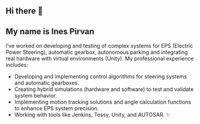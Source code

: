 ## Hi there 👋
## My name is Ines Pirvan

I’ve worked on developing and testing of complex systems for EPS (Electric Power Steering), automatic gearbox, autonomous parking and integrating real hardware with virtual environments (Unity).
My professional experience includes:
  - Developing and implementing control algorithms for steering systems and automatic gearboxes.
  - Creating hybrid simulations (hardware and software) to test and validate system behavior.
  - Implementing motion tracking solutions and angle calculation functions to enhance EPS system precision.
  - Working with tools like Jenkins, Tessy, Unity, and AUTOSAR. ✨

<!--
**pirvanines/pirvanines** is a ✨ _special_ ✨ repository because its `README.md` (this file) appears on your GitHub profile.

Here are some ideas to get you started:

- 🔭 I’m currently working on ...
- 🌱 I’m currently learning ...
- 👯 I’m looking to collaborate on ...
- 🤔 I’m looking for help with ...
- 💬 Ask me about ...
- 📫 How to reach me: ...
- 😄 Pronouns: ...
- ⚡ Fun fact: ...
-->
